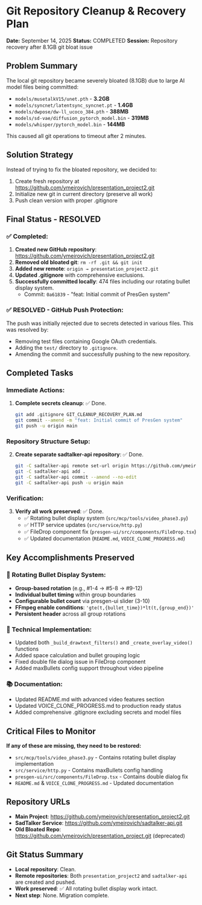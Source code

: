 # Git Repository Cleanup & Recovery Plan

**Date:** September 14, 2025
**Status:** COMPLETED
**Session:** Repository recovery after 8.1GB git bloat issue

## Problem Summary

The local git repository became severely bloated (8.1GB) due to large AI model files being committed:
- `models/musetalkV15/unet.pth` - **3.2GB**
- `models/syncnet/latentsync_syncnet.pt` - **1.4GB** 
- `models/dwpose/dw-ll_ucoco_384.pth` - **388MB**
- `models/sd-vae/diffusion_pytorch_model.bin` - **319MB**
- `models/whisper/pytorch_model.bin` - **144MB**

This caused all git operations to timeout after 2 minutes.

## Solution Strategy

Instead of trying to fix the bloated repository, we decided to:
1. Create fresh repository at https://github.com/ymeirovich/presentation_project2.git
2. Initialize new git in current directory (preserve all work)
3. Push clean version with proper .gitignore

## Final Status - RESOLVED

### ✅ Completed:
1. **Created new GitHub repository**: https://github.com/ymeirovich/presentation_project2.git
2. **Removed old bloated git**: `rm -rf .git && git init`
3. **Added new remote**: `origin → presentation_project2.git`
4. **Updated .gitignore** with comprehensive exclusions.
5. **Successfully committed locally**: 474 files including our rotating bullet display system.
   - Commit: `0a61839` - "feat: Initial commit of PresGen system"

### ✅ RESOLVED - GitHub Push Protection:
The push was initially rejected due to secrets detected in various files. This was resolved by:
- Removing test files containing Google OAuth credentials.
- Adding the `test/` directory to `.gitignore`.
- Amending the commit and successfully pushing to the new repository.

## Completed Tasks

### Immediate Actions:
1. **Complete secrets cleanup**: ✅ Done.
   ```bash
   git add .gitignore GIT_CLEANUP_RECOVERY_PLAN.md
   git commit --amend -m "feat: Initial commit of PresGen system"
   git push -u origin main
   ```

### Repository Structure Setup:
2. **Create separate sadtalker-api repository**: ✅ Done.
   ```bash
   git -C sadtalker-api remote set-url origin https://github.com/ymeirovich/sadtalker-api.git
   git -C sadtalker-api add .
   git -C sadtalker-api commit --amend --no-edit
   git -C sadtalker-api push -u origin main
   ```

### Verification:
3. **Verify all work preserved**: ✅ Done.
   - ✅ Rotating bullet display system (`src/mcp/tools/video_phase3.py`)
   - ✅ HTTP service updates (`src/service/http.py`)
   - ✅ FileDrop component fix (`presgen-ui/src/components/FileDrop.tsx`)
   - ✅ Updated documentation (`README.md`, `VOICE_CLONE_PROGRESS.md`)

## Key Accomplishments Preserved

### 🎯 Rotating Bullet Display System:
- **Group-based rotation** (e.g., #1-4 → #5-8 → #9-12)
- **Individual bullet timing** within group boundaries
- **Configurable bullet count** via presgen-ui slider (3-10)
- **FFmpeg enable conditions**: `'gte(t,{bullet_time})*lt(t,{group_end})'`
- **Persistent header** across all group rotations

### 🔧 Technical Implementation:
- Updated both `_build_drawtext_filters()` and `_create_overlay_video()` functions
- Added space calculation and bullet grouping logic
- Fixed double file dialog issue in FileDrop component
- Added maxBullets config support throughout video pipeline

### 📚 Documentation:
- Updated README.md with advanced video features section
- Updated VOICE_CLONE_PROGRESS.md to production ready status
- Added comprehensive .gitignore excluding secrets and model files

## Critical Files to Monitor

**If any of these are missing, they need to be restored:**
- `src/mcp/tools/video_phase3.py` - Contains rotating bullet display implementation
- `src/service/http.py` - Contains maxBullets config handling
- `presgen-ui/src/components/FileDrop.tsx` - Contains double dialog fix
- `README.md` & `VOICE_CLONE_PROGRESS.md` - Updated documentation

## Repository URLs
- **Main Project**: https://github.com/ymeirovich/presentation_project2.git
- **SadTalker Service**: https://github.com/ymeirovich/sadtalker-api.git
- **Old Bloated Repo**: https://github.com/ymeirovich/presentation_project.git (deprecated)

## Git Status Summary
- **Local repository**: Clean.
- **Remote repositories**: Both `presentation_project2` and `sadtalker-api` are created and pushed.
- **Work preserved**: ✅ All rotating bullet display work intact.
- **Next step**: None. Migration complete.
